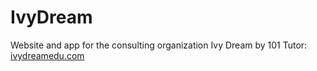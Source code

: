# IvyDream
Website and app for the consulting organization Ivy Dream by 101 Tutor: [ivydreamedu.com](https://ivydreamedu.com) 


